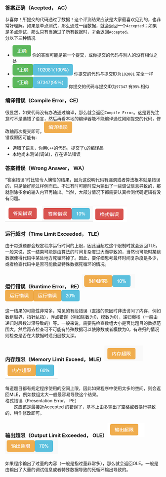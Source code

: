 ### 答案正确（Acepted， AC）

恭喜你！所提交的代码通过了数据！这个评测结果应该是大家最喜欢见到的，也非常好理解。如果是单点测试，那么通过一组数据，就会返回一个`Accepted`；如果是多点测试，那么只有当通过了所有数据时，才会返回`Accepted`。  
分以下三种情况

* ![](/images/oj/student/ac.png) 你的答案可能是第一个提交，或你提交的代码与别人的没有相似之处
* ![](/images/oj/student/ac1.png) 你提交的代码与提交ID为`102081` 完全一样
* ![](/images/oj/student/ac2.png) 你提交的代码与提交ID为`97347` 有`95%` 相似

### 编译错误（Compile Error，CE）

很显然，如果代码没有办法通过编译，那么就会返回`Compile Error`。这是要先注意时不是选错了语言，然后再看本地的编译器能不能编译通过刚刚提交的代码，修改轴再次提交即可。![](/images/oj/student/ce1.png)  
错误原因可能有:

* 选错了语言，你用`C++`的代码，提交了`C`的编译品
* 本地尚未测试\(调试\)，存在语法错误

### 答案错误（Wrong Answer， WA）

“答案错误”时比较令人懊恼的结果，因为这说明代码有漏洞或者算法根本就是错误的，只是恰好能过样例而已。不过有时可能时应为输出了一些调试信息导致的，那就删除多余的输入内容再输出。当然，大部分情况下都需要认真检测代码逻辑有没有问题。

![](/images/oj/student/wa1.png)![](/images/oj/student/wa2.png)![](/images/oj/student/format.png)

### 运行超时（Time Limit Exceeded， TLE）

由于每道题都会规定程序运行时间的上限，因此当超过这个限制时就会返回TLE。一般来说，这一结果可能是由算法的时间复杂度过大而导致的，当然也可能时某组数据使得代码中某处地方死循环掉了。因此，要仔细思考最坏时间复杂度是多少，或者检查代码中是否可能数显特殊数据死循环的情况。

### 运行错误（Runtime Error， RE）![](/images/oj/student/runtime.png)![](/images/oj/student/re1.png)![](/images/oj/student/re2.png)

这一结果的可能性非常多，常见的有段错误（直接的原因时非法访问了内存，例如数组越界，指针乱指），浮点错误（例如除数为0，模数为0），递归爆栈（一般由递归时层数过深导致的）等。一般来说，需要先检查数组大小是否比题目的数据范围大，然后再去检查可不可能有特殊数据可以使除数或者模数为0，有递归的情况则检查是否在大数据时递归层数太深。

### 内存超限（Memory Limit Exceed，MLE）![](/images/oj/student/mle1.png)![](/images/oj/student/mle2.png)

每道题目都有规定程序使用的空间上限，因此如果程序中使用太多的空间，则会返回MLE，例如数组太大一般最容易导致这个结果。  
格式错误（Presentation Error， PE）  
  这应该是最接近Accepted 的错误了，基本上由多输出了空格或者换行导致的，稍作修改即可。

### 输出超限（Output Limit Exceeded， OLE）![](/images/oj/student/ole1.png)![](/images/oj/student/ole2.png)

如果程序输出了过量的内容（一般是指过量非常多），那么就会返回OLE。一般是由输出了大量的调试信息或者特殊数据导致的死循环输出导致的。

